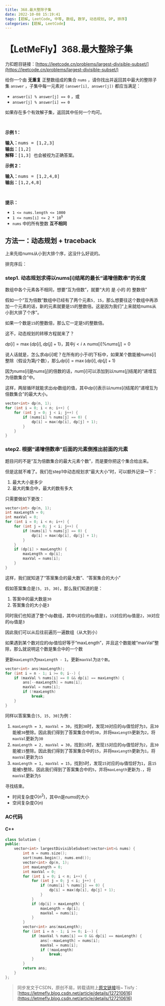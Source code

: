 ```yaml
---
title: 368.最大整除子集
date: 2022-10-08 15:19:41
tags: [题解, LeetCode, 中等, 数组, 数学, 动态规划, DP, 排序]
categories: [题解, LeetCode]
---
```


# 【LetMeFly】368.最大整除子集

力扣题目链接：[https://leetcode.cn/problems/largest-divisible-subset/](https://leetcode.cn/problems/largest-divisible-subset/)

给你一个由 <strong>无重复</strong> 正整数组成的集合 <code>nums</code> ，请你找出并返回其中最大的整除子集 <code>answer</code> ，子集中每一元素对 <code>(answer[i], answer[j])</code> 都应当满足：
<ul>
	<li><code>answer[i] % answer[j] == 0</code> ，或</li>
	<li><code>answer[j] % answer[i] == 0</code></li>
</ul>

<p>如果存在多个有效解子集，返回其中任何一个均可。</p>

<p> </p>

<p><strong>示例 1：</strong></p>

<pre>
<strong>输入：</strong>nums = [1,2,3]
<strong>输出：</strong>[1,2]
<strong>解释：</strong>[1,3] 也会被视为正确答案。
</pre>

<p><strong>示例 2：</strong></p>

<pre>
<strong>输入：</strong>nums = [1,2,4,8]
<strong>输出：</strong>[1,2,4,8]
</pre>

<p> </p>

<p><strong>提示：</strong></p>

<ul>
	<li><code>1 <= nums.length <= 1000</code></li>
	<li><code>1 <= nums[i] <= 2 * 10<sup>9</sup></code></li>
	<li><code>nums</code> 中的所有整数 <strong>互不相同</strong></li>
</ul>


    
## 方法一：动态规划 + traceback

上来先给nums从小到大排个序，这没什么好说的。

排完序后：

### step1. 动态规划求得以nums[i]结尾的最长“递增倍数串”的长度

数组中各个元素各不相同，想要“互为倍数”，就要“大的 是 小的 的 整数倍”

假如一个“互为倍数”数组中已经有了两个元素```5, 15```，那么想要往这个数组中再添加一个元素的话，新的元素就要是```15```的整数倍。这是因为我们“上来就给nums从小到大排了个序”。

如果一个数是```15```的整数倍，那么它一定是```5```的整数倍。

这不，动态规划的转移方程就来了？

$dp[i] = \max\{dp[i], dp[j] + 1\}$，其中$j < i \wedge nums[i] \% nums[j] = 0$

说人话就是，怎么求$dp[i]$呢？在所有的小于$i$的下标中，如果某个数能被$nums[i]$整除（假设为第$j$个数），那么$dp[i] = \max(dp[i],dp[j]+1)$

因为$nums[i]$是$nums[j]$的倍数的话，$num[i]$可以添加到以$nums[j]$结尾的“递增互为倍数集合”中。

这样，两层循环就能求出$dp$数组的值，其中$dp[i]$表示以$nums[i]$结尾的“递增互为倍数集合”的最大大小。

```cpp
vector<int> dp(n, 1);
for (int i = 0; i < n; i++) {
    for (int j = 0; j < i; j++) {
        if (nums[i] % nums[j] == 0) {
            dp[i] = max(dp[i], dp[j] + 1);
        }
    }
}
```

### step2. 根据“递增倍数串”后面的元素倒推出前面的元素

题目问的不是“互为倍数集合的最大元素个数”，而是要你把这个集合给出来。

但是这就不难了。我们在step1中动态规划求“最大大小”时，可以额外记录一下：

1. 最大大小是多少
2. 最大的集合中，最大的数有多大

只需要做如下更改：

```cpp
vector<int> dp(n, 1);
int maxLength = 0;
int maxVal = 0;
for (int i = 0; i < n; i++) {
    for (int j = 0; j < i; j++) {
        if (nums[i] % nums[j] == 0) {
            dp[i] = max(dp[i], dp[j] + 1);
        }
    }
    if (dp[i] > maxLength) {
        maxLength = dp[i];
        maxVal = nums[i];
    }
}
```

这样，我们就知道了“答案集合的最大数”、“答案集合的大小”

假如答案集合是```[5, 15, 30]```，那么我们知道的是：

1. 答案中的最大数是```30```
2. 答案集合的大小是```3```

同时我们也知道了整个dp数组，其中```5```对应的```dp```值是```1```，```15```对应的```dp```值是```2```，```30```对应的```dp```值是```3```

因此我们可以从后往前遍历一遍数组（从大到小）

如果遇到某个数对应的dp值恰好等于“maxLength”，并且这个数能被“maxVal”整除，那么就说明这个数是集合中的一个数

更新```maxLength```为```maxLength - 1```，更新```maxVal```为```这个数```。

```cpp
vector<int> ans(maxLength);
for (int i = n - 1; i >= 0; i--) {
    if (maxVal % nums[i] == 0 && dp[i] == maxLength) {
        ans[--maxLength] = nums[i];
        maxVal = nums[i];
        if (!maxLength)
            break;
    }
}
```

同样以答案集合```[5, 15, 30]```为例：

1. ```maxLength = 3, maxVal = 30```，找到```30```时，发现```30```对应的```dp```值恰好为```3```，且```30```能被```30```整除。因此我们得到了答案集合中的```30```，并将```maxLength```更新为```2```，将```maxVal```更新为```30```
2. ```maxLength = 2, maxVal = 30```，找到```15```时，发现```15```对应的```dp```值恰好为```2```，且```30```能被```15```整除。因此我们得到了答案集合中的```15```，并将```maxLength```更新为```1```，将```maxVal```更新为```15```
3. ```maxLength = 1, maxVal = 15```，找到```5```时，发现```15```对应的```dp```值恰好为```1```，且```15```能被```5```整除。因此我们得到了答案集合中的```5```，并将```maxLength```更新为```.```，将```maxVal```更新为```5```

寻找结束。

+ 时间复杂度$O(n^2)$，其中$n$是$nums$的大小
+ 空间复杂度$O(n)$

### AC代码

#### C++

```cpp
class Solution {
public:
    vector<int> largestDivisibleSubset(vector<int>& nums) {
        int n = nums.size();
        sort(nums.begin(), nums.end());
        vector<int> dp(n, 1);
        int maxLength = 0;
        int maxVal = 0;
        for (int i = 0; i < n; i++) {
            for (int j = 0; j < i; j++) {
                if (nums[i] % nums[j] == 0) {
                    dp[i] = max(dp[i], dp[j] + 1);
                }
            }
            if (dp[i] > maxLength) {
                maxLength = dp[i];
                maxVal = nums[i];
            }
        }
        vector<int> ans(maxLength);
        for (int i = n - 1; i >= 0; i--) {
            if (maxVal % nums[i] == 0 && dp[i] == maxLength) {
                ans[--maxLength] = nums[i];
                maxVal = nums[i];
                if (!maxLength)
                    break;
            }
        }
        return ans;
    }
};
```

> 同步发文于CSDN，原创不易，转载请附上[原文链接](https://blog.letmefly.xyz/2022/10/08/LeetCode%200368.%E6%9C%80%E5%A4%A7%E6%95%B4%E9%99%A4%E5%AD%90%E9%9B%86/)哦~
> Tisfy：[https://letmefly.blog.csdn.net/article/details/127210616](https://letmefly.blog.csdn.net/article/details/127210616)
